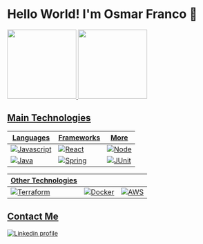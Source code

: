 # Hello World! I'm Osmar Franco 👋 

<div>
  <a href="https://github.com/osmarfranco">
  <img height="160em" src="https://github-readme-stats.vercel.app/api?username=osmarfranco&show_icons=true&theme=github_dark&include_all_commits=true&count_private=true"/>
  <img height="160em" src="https://github-readme-stats.vercel.app/api/top-langs/?username=osmarfranco&layout=compact&langs_count=6&theme=github_dark"/>
</div>

## Main Technologies

| Languages | Frameworks | More |
| --------- |----------- | ---- |
| ![Javascript](https://img.shields.io/badge/Javascript-464647?style=for-the-badge&logo=javascript) | ![React](https://img.shields.io/badge/React-3178C5?style=for-the-badge&logo=react&logoColor=white) | ![Node](https://img.shields.io/badge/Node-80BE03?style=for-the-badge&logo=node.js&logoColor=white) |
![Java](https://img.shields.io/badge/Java-007396?style=for-the-badge&logo=openjdk&logoColor=white) | ![Spring](https://img.shields.io/badge/Spring-6DB33F?style=for-the-badge&logo=spring&logoColor=white) | ![JUnit](https://img.shields.io/badge/JUnit-25A162?style=for-the-badge&logo=junit5&logoColor=white) |

| Other Technologies | | |
| --------- | --------- | --------- |
| ![Terraform](https://img.shields.io/badge/Terraform-7B42BC?style=for-the-badge&logo=terraform&logoColor=white) | ![Docker](https://img.shields.io/badge/Docker-2496ED?style=for-the-badge&logo=docker&logoColor=white) | ![AWS](https://img.shields.io/badge/AWS-232F3E?style=for-the-badge&logo=amazonaws&logoColor=white) |

## Contact Me

[![Linkedin profile](https://img.shields.io/badge/-LinkedIn-%230077B5?style=for-the-badge&logo=linkedin&logoColor=white)](https://www.linkedin.com/in/osmarfranco/)
